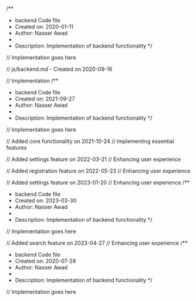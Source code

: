 /**
 * backend Code file
 * Created on: 2020-01-11
 * Author: Nasser Awad
 *
 * Description: Implementation of backend functionality
 */
 
// Implementation goes here

// js/backend.md - Created on 2020-09-16

// Implementation
/**
 * backend Code file
 * Created on: 2021-09-27
 * Author: Nasser Awad
 *
 * Description: Implementation of backend functionality
 */
 
// Implementation goes here


// Added core functionality on 2021-10-24
// Implementing essential features

// Added settings feature on 2022-03-21
// Enhancing user experience

// Added registration feature on 2022-05-23
// Enhancing user experience

// Added settings feature on 2023-01-20
// Enhancing user experience
/**
 * backend Code file
 * Created on: 2023-03-30
 * Author: Nasser Awad
 *
 * Description: Implementation of backend functionality
 */
 
// Implementation goes here


// Added search feature on 2023-04-27
// Enhancing user experience
/**
 * backend Code file
 * Created on: 2020-07-28
 * Author: Nasser Awad
 *
 * Description: Implementation of backend functionality
 */
 
// Implementation goes here

